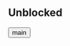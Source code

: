 <!DOCTYPE html>
  <div class="row">
     <div class="column">
        <h2>Unblocked</h2>
   <button>main</button> 
